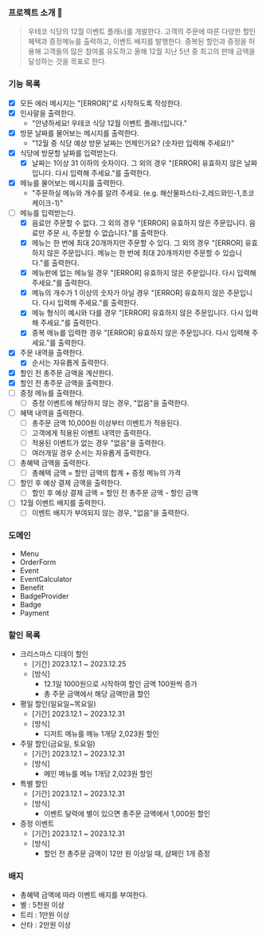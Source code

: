 ### 프로젝트 소개 🎄

> 우테코 식당의 12월 이벤트 플래너를 개발한다.
> 고객의 주문에 따른 다양한 할인혜택과 증정메뉴를 출력하고, 이벤트 배지를 발행한다.
> 중복된 할인과 증정을 허용해 고객들의 많은 참여를 유도하고 올해 12월 지난 5년 중 최고의 판매 금액을 달성하는 것을 목표로 한다.

### 기능 목록

- [X] 모든 에러 메시지는 "[ERROR]"로 시작하도록 작성한다.
- [X] 인사말을 출력한다.
  - "안녕하세요! 우테코 식당 12월 이벤트 플래너입니다."
- [X] 방문 날짜를 물어보는 메시지를 출력한다.
  - "12월 중 식당 예상 방문 날짜는 언제인가요? (숫자만 입력해 주세요!)"
- [X] 식당에 방문할 날짜를 입력받는다.
  - [X] 날짜는 1이상 31 이하의 숫자이다. 그 외의 경우 "[ERROR] 유효하지 않은 날짜입니다. 다시 입력해 주세요."를 출력한다.
- [X] 메뉴를 물어보는 메시지를 출력한다.
  - "주문하실 메뉴와 개수를 알려 주세요. (e.g. 해산물파스타-2,레드와인-1,초코케이크-1)"
- [ ] 메뉴를 입력받는다.
  - [X] 음료만 주문할 수 없다. 그 외의 경우 "[ERROR] 유효하지 않은 주문입니다. 음료만 주문 시, 주문할 수 없습니다."를 출력한다.
  - [X] 메뉴는 한 번에 최대 20개까지만 주문할 수 있다. 그 외의 경우 "[ERROR] 유효하지 않은 주문입니다. 메뉴는 한 번에 최대 20개까지만 주문할 수 있습니다."를 출력한다.
  - [X] 메뉴판에 없는 메뉴일 경우 "[ERROR] 유효하지 않은 주문입니다. 다시 입력해 주세요."를 출력한다.
  - [X] 메뉴의 개수가 1 이상의 숫자가 아닐 경우 "[ERROR] 유효하지 않은 주문입니다. 다시 입력해 주세요."를 출력한다.
  - [X] 메뉴 형식이 예시와 다를 경우 "[ERROR] 유효하지 않은 주문입니다. 다시 입력해 주세요."를 출력한다.
  - [X] 중복 메뉴를 입력한 경우 "[ERROR] 유효하지 않은 주문입니다. 다시 입력해 주세요."를 출력한다.
- [X] 주문 내역을 출력한다.
  - [X] 순서는 자유롭게 출력한다.
- [X] 할인 전 총주문 금액을 계산한다.
- [X] 할인 전 총주문 금액을 출력한다.
- [ ] 증정 메뉴를 출력한다.
  - [ ] 증정 이벤트에 해당하지 않는 경우, "없음"을 출력한다.
- [ ] 혜택 내역을 출력한다.
  - [ ] 총주문 금액 10,000원 이상부터 이벤트가 적용된다.
  - [ ] 고객에게 적용된 이벤트 내역만 출력한다.
  - [ ] 적용된 이벤트가 없는 경우 "없음"을 출력한다.
  - [ ] 여러개일 경우 순서는 자유롭게 출력한다.
- [ ] 총혜택 금액을 출력한다.
  - [ ] 총혜택 금액 = 할인 금액의 합계 + 증정 메뉴의 가격
- [ ] 할인 후 예상 결제 금액을 출력한다.
  - [ ] 할인 후 예상 결제 금액 = 할인 전 총주문 금액 - 할인 금액
- [ ] 12월 이벤트 배지를 출력한다.
  - [ ] 이벤트 배지가 부여되지 않는 경우, "없음"을 출력한다.

### 도메인

- Menu
- OrderForm
- Event
- EventCalculator
- Benefit
- BadgeProvider
- Badge
- Payment

### 할인 목록

- 크리스마스 디데이 할인
  - [기간] 2023.12.1 ~ 2023.12.25
  - [방식] 
    - 12.1일 1000원으로 시작하여 할인 금액 100원씩 증가
    - 총 주문 금액에서 해당 금액만큼 할인
- 평일 할인(일요일~목요일)
  - [기간] 2023.12.1 ~ 2023.12.31
  - [방식]
    - 디저트 메뉴를 메뉴 1개당 2,023원 할인
- 주말 할인(금요일, 토요일)
  - [기간] 2023.12.1 ~ 2023.12.31
  - [방식]
    - 메인 메뉴를 메뉴 1개당 2,023원 할인
- 특별 할인
  - [기간] 2023.12.1 ~ 2023.12.31
  - [방식]
    - 이벤트 달력에 별이 있으면 총주문 금액에서 1,000원 할인
- 증정 이벤트
  - [기간] 2023.12.1 ~ 2023.12.31
  - [방식]
    - 할인 전 총주문 금액이 12만 원 이상일 때, 샴페인 1개 증정

### 배지

- 총혜택 금액에 따라 이벤트 배지를 부여한다.
- 별 : 5천원 이상
- 트리 : 1만원 이상
- 산타 : 2만원 이상
